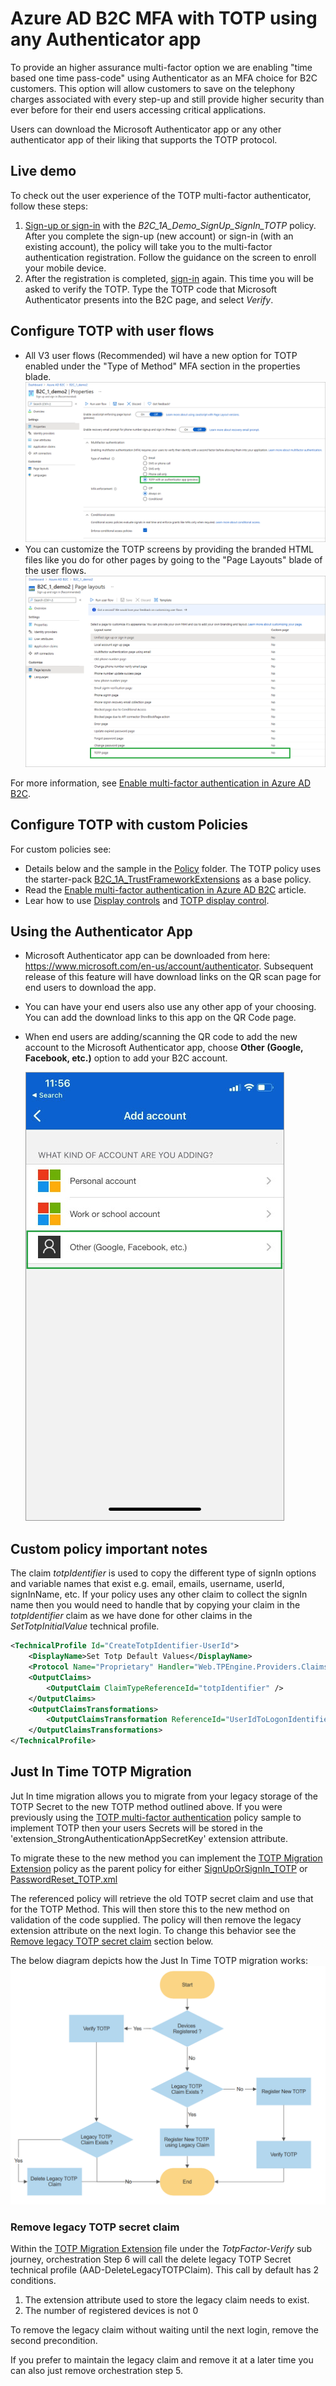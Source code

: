 # Azure AD B2C MFA with TOTP using any Authenticator app

To provide an higher assurance multi-factor option we are enabling "time based one time pass-code" using Authenticator as an MFA choice for B2C customers. This option will allow customers  to save on the telephony charges associated with every step-up and still provide higher security than ever before for their end users accessing critical applications.

Users can download the Microsoft Authenticator app or any other authenticator app of their liking that supports the TOTP protocol.

## Live demo

To check out the user experience of the TOTP multi-factor authenticator, follow these steps:

1. [Sign-up or sign-in](https://b2clivedemo.b2clogin.com/b2clivedemo.onmicrosoft.com/B2C_1A_Demo_SignUp_SignIn_TOTP/oauth2/v2.0/authorize?client_id=cfaf887b-a9db-4b44-ac47-5efff4e2902c&nonce=defaultNonce&redirect_uri=https://jwt.ms&scope=openid&response_type=id_token&prompt=login) with the *B2C_1A_Demo_SignUp_SignIn_TOTP* policy. After you complete the sign-up (new account) or sign-in (with an existing account), the policy will take you to the multi-factor authentication registration. Follow the guidance on the screen to enroll your mobile device.
1. After the registration is completed, [sign-in](https://b2clivedemo.b2clogin.com/b2clivedemo.onmicrosoft.com/B2C_1A_Demo_SignUp_SignIn_TOTP/oauth2/v2.0/authorize?client_id=cfaf887b-a9db-4b44-ac47-5efff4e2902c&nonce=defaultNonce&redirect_uri=https://jwt.ms&scope=openid&response_type=id_token&prompt=login) again. This time you will be asked to verify the TOTP. Type the TOTP code that Microsoft Authenticator presents into the B2C page, and select *Verify*.

## Configure TOTP with user flows

- All V3 user flows (Recommended) wil have a new option for TOTP enabled under the "Type of Method" MFA section in the properties blade. ![Azure AD B2C user flow screen](media/userflow.png)
- You can customize the TOTP screens by providing the branded HTML files like you do for other pages by going to the "Page Layouts" blade of the user flows. ![B2C User Flows Page Layout screen](media/userflows-pagelayout.png)

For more information, see [Enable multi-factor authentication in Azure AD B2C](https://docs.microsoft.com/azure/active-directory-b2c/multi-factor-authentication?pivots=b2c-user-flow).

## Configure TOTP with custom Policies

For custom policies see:

- Details below and the sample in the [Policy](policy) folder. The TOTP policy uses the starter-pack [B2C_1A_TrustFrameworkExtensions](https://github.com/Azure-Samples/active-directory-b2c-custom-policy-starterpack/blob/master/SocialAndLocalAccounts/TrustFrameworkExtensions.xml) as a base policy.
- Read the [Enable multi-factor authentication in Azure AD B2C](https://docs.microsoft.com/azure/active-directory-b2c/multi-factor-authentication?pivots=b2c-custom-policy) article.
- Lear how to use [Display controls](https://docs.microsoft.com/azure/active-directory-b2c/display-controls) and [TOTP display control](https://docs.microsoft.com/azure/active-directory-b2c/display-control-time-based-one-time-password).

## Using the Authenticator App

- Microsoft Authenticator app can be downloaded from here:  <https://www.microsoft.com/en-us/account/authenticator>. Subsequent release of this feature will have download links on the QR scan page for end users to download the app. 

- You can have your end users also use any other app of your choosing. You can add the download links to this app on the QR Code page.

- When end users are adding/scanning the QR code to add the new account to the Microsoft Authenticator app, choose **Other (Google, Facebook, etc.)** option to add your B2C account.

    ![Microsoft Authenticator screen](media/AuthApp.jpg)


## Custom policy important notes

The claim  *totpIdentifier* is used to copy the different type of signIn options and variable names that exist e.g. email, emails, username, userId, signInName, etc. If your policy uses any other claim to collect the signIn name then you would need to handle that by copying your claim in the *totpIdentifier* claim as we have done for other claims in the *SetTotpInitialValue* technical profile. 

```XML
<TechnicalProfile Id="CreateTotpIdentifier-UserId">
    <DisplayName>Set Totp Default Values</DisplayName>
    <Protocol Name="Proprietary" Handler="Web.TPEngine.Providers.ClaimsTransformationProtocolProvider, Web.TPEngine, Version=1.0.0.0, Culture=neutral, PublicKeyToken=null" />
    <OutputClaims>
        <OutputClaim ClaimTypeReferenceId="totpIdentifier" />
    </OutputClaims>
    <OutputClaimsTransformations>
        <OutputClaimsTransformation ReferenceId="UserIdToLogonIdentifier" />
    </OutputClaimsTransformations>
</TechnicalProfile>
```

## Just In Time TOTP Migration

Jut In time migration allows you to migrate from your legacy storage of the TOTP Secret to the new TOTP method outlined above.
If you were previously using the [TOTP multi-factor authentication](../custom-mfa-totp) policy sample to implement TOTP then your users Secrets will be stored in the 'extension_StrongAuthenticationAppSecretKey' extension attribute.

To migrate these to the new method you can implement the [TOTP Migration Extension](policy/TrustFrameworkExtensions_TOTPMigration.xml) policy as the parent policy for either [SignUpOrSignIn_TOTP](policy/SignUpOrSignin_TOTP.xml#L9) or [PasswordReset_TOTP.xml](policy/PaswordReset_TOTP.xml#L9) 

The referenced policy will retrieve the old TOTP secret claim and use that for the TOTP Method. This will then store this to the new method on validation of the code supplied.
The policy will then remove the legacy extension attribute on the next login. To change this behavior see the [Remove legacy TOTP secret claim](#remove-legacy-totp-secret-claim) section below.

The below diagram depicts how the Just In Time TOTP migration works:
![Just In Time Flow Diagram](media/TOTPJITFlow.png)

### Remove legacy TOTP secret claim

Within the [TOTP Migration Extension](policy/TrustFrameworkExtensions_TOTPMigration.xml) file under the *TotpFactor-Verify* sub journey, orchestration Step 6 will call the delete legacy TOTP Secret technical profile (AAD-DeleteLegacyTOTPClaim). This call by default has 2 conditions.

1. The extension attribute used to store the legacy claim needs to exist.
2. The number of registered devices is not 0

To remove the legacy claim without waiting until the next login, remove the second precondition.

If you prefer to maintain the legacy claim and remove it at a later time you can also just remove orchestration step 5.
